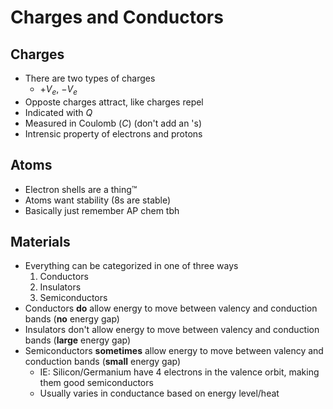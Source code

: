 # Charges and Conductors
## Charges
- There are two types of charges
  - $+V_e$, $-V_e$
- Opposte charges attract, like charges repel
- Indicated with $Q$
- Measured in Coulomb ($C$) (don't add an 's)
- Intrensic property of electrons and protons

## Atoms
- Electron shells are a thing™
- Atoms want stability (8s are stable)
- Basically just remember AP chem tbh

## Materials
- Everything can be categorized in one of three ways
  1. Conductors
  2. Insulators
  3. Semiconductors
- Conductors **do** allow energy to move between valency and conduction bands (**no** energy gap)
- Insulators don't allow energy to move between valency and conduction bands (**large** energy gap)
- Semiconductors **sometimes** allow energy to move between valency and conduction bands (**small** energy gap)
  - IE: Silicon/Germanium have 4 electrons in the valence orbit, making them good semiconductors
  - Usually varies in conductance based on energy level/heat
